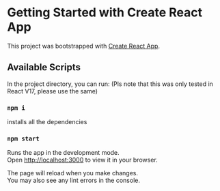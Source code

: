# Getting Started with Create React App

This project was bootstrapped with [Create React App](https://github.com/facebook/create-react-app).

## Available Scripts

In the project directory, you can run:
(Pls note that this was only tested in React V17, please use the same)

### `npm i`

installs all the dependencies

### `npm start`

Runs the app in the development mode.\
Open [http://localhost:3000](http://localhost:3000) to view it in your browser.

The page will reload when you make changes.\
You may also see any lint errors in the console.
